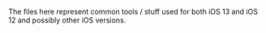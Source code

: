 The files here represent common tools / stuff used for both iOS 13 and iOS 12 and possibly other iOS versions.
